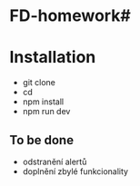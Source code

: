 # FD-homework#

# Installation
  - git clone 
  - cd
  - npm install
  - npm run dev

## To be done
  - odstranění alertů
  - doplnění zbylé funkcionality